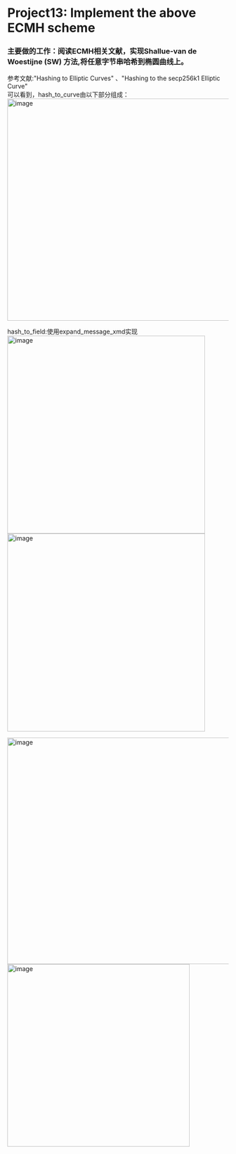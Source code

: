 # Project13: Implement the above ECMH scheme  
### 主要做的工作：阅读ECMH相关文献，实现Shallue-van de Woestijne (SW) 方法,将任意字节串哈希到椭圆曲线上。  
参考文献:"Hashing to Elliptic Curves" 、"Hashing to the secp256k1 Elliptic Curve"  
可以看到，hash_to_curve由以下部分组成：  
<img width="505" alt="image" src="https://github.com/Dianyudengdeng/homework-group-113/assets/93588357/fd2ec4ae-bd78-40b0-87f3-45830c194c06">

hash_to_field:使用expand_message_xmd实现  
<img width="450" alt="image" src="https://github.com/Dianyudengdeng/homework-group-113/assets/93588357/2d0958c4-faea-49ff-bfd0-a7f255ca4b74">
<img width="450" alt="image" src="https://github.com/Dianyudengdeng/homework-group-113/assets/93588357/b61ff2c8-7976-4af8-85c9-004951a5144e">

<img width="515" alt="image" src="https://github.com/Dianyudengdeng/homework-group-113/assets/93588357/a85fb66b-7aad-4405-a365-3e88fa096843">    

<img width="415" alt="image" src="https://github.com/Dianyudengdeng/homework-group-113/assets/93588357/d9157a71-9f8a-4c27-85ef-7f49d0051bbb">  
 
